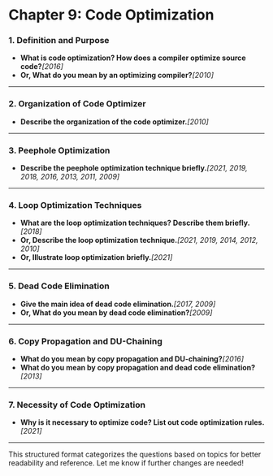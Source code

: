 # Chapter 9: Code Optimization

### **1. Definition and Purpose**

- **What is code optimization? How does a compiler optimize source code?***[2016]*
- **Or, What do you mean by an optimizing compiler?***[2010]*

---

### **2. Organization of Code Optimizer**

- **Describe the organization of the code optimizer.***[2010]*

---

### **3. Peephole Optimization**

- **Describe the peephole optimization technique briefly.***[2021, 2019, 2018, 2016, 2013, 2011, 2009]*

---

### **4. Loop Optimization Techniques**

- **What are the loop optimization techniques? Describe them briefly.***[2018]*
- **Or, Describe the loop optimization technique.***[2021, 2019, 2014, 2012, 2010]*
- **Or, Illustrate loop optimization briefly.***[2021]*

---

### **5. Dead Code Elimination**

- **Give the main idea of dead code elimination.***[2017, 2009]*
- **Or, What do you mean by dead code elimination?***[2009]*

---

### **6. Copy Propagation and DU-Chaining**

- **What do you mean by copy propagation and DU-chaining?***[2016]*
- **What do you mean by copy propagation and dead code elimination?***[2013]*

---

### **7. Necessity of Code Optimization**

- **Why is it necessary to optimize code? List out code optimization rules.***[2021]*

---

This structured format categorizes the questions based on topics for better readability and reference. Let me know if further changes are needed!